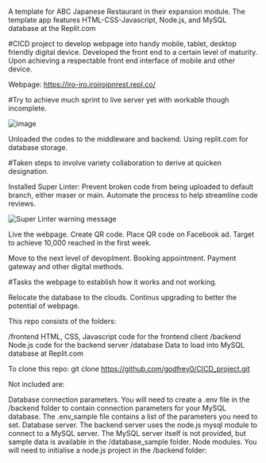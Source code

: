 A template for ABC Japanese Restaurant in their expansion module. 
The template app features HTML-CSS-Javascript, Node.js, and MySQL database at the Replit.com

#CICD project to develop webpage into handy mobile, tablet, desktop friendly digital device.
Developed the front end to a certain level of maturity.
Upon achieving a respectable front end interface of mobile and other device.

Webpage:
https://iro-iro.iroirojpnrest.repl.co/

#Try to achieve much sprint to live server yet with workable though incomplete.

![image](https://user-images.githubusercontent.com/80189918/124406991-5e6c4c80-dd75-11eb-8f01-a7f4cc02e7e3.png)


Unloaded the codes to the middleware and backend.
Using replit.com for database storage.

#Taken steps to involve variety collaboration to derive at quicken designation.

Installed Super Linter:
Prevent broken code from being uploaded to default branch, either maser or main.
Automate the process to help streamline code reviews.

![Super Linter warning message](https://user-images.githubusercontent.com/80189918/124406873-16e5c080-dd75-11eb-9956-4a8b0e2dd18e.png)


Live the webpage.
Create QR code.
Place QR code on Facebook ad.
Target to achieve 10,000 reached in the first week.

Move to the next level of devoplment.
Booking appointment.
Payment gateway and other digital methods.

#Tasks the webpage to establish how it works and not working.

Relocate the database to the clouds.
Continus upgrading to better the potential of webpage.

This repo consists of the folders:

/frontend         HTML, CSS, Javascript code for the frontend client
/backend          Node.js code for the backend server
/database         Data to load into MySQL database at Replit.com

To clone this repo:
                  git clone https://github.com/godfrey0/CICD_project.git
                  
Not included are:

Database connection parameters. You will need to create a .env file in the /backend folder to contain connection parameters for your MySQL database. The .env_sample file contains a list of the parameters you need to set.
Database server. The backend server uses the node.js mysql module to connect to a MySQL server. The MySQL server itself is not provided, but sample data is available in the /database_sample folder.
Node modules. You will need to initialise a node.js project in the /backend folder:
